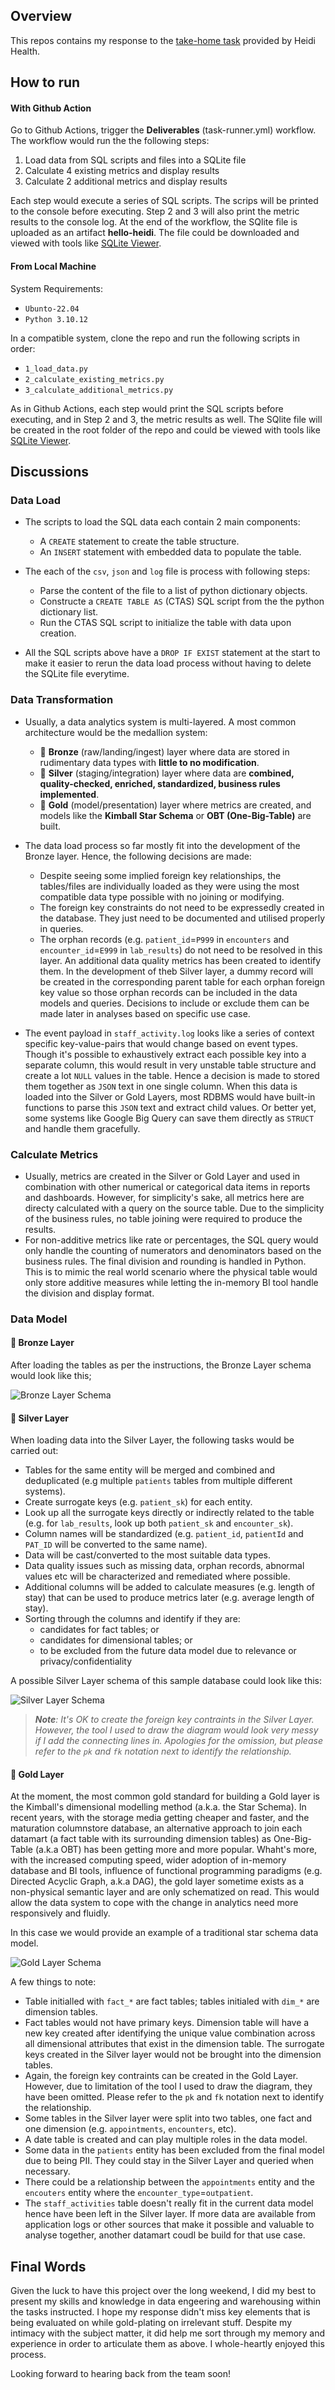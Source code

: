 ## Overview
This repos contains my response to the [take-home task](Instructions.md) provided by Heidi Health.

## How to run

#### With Github Action

Go to Github Actions, trigger the **Deliverables** (task-runner.yml) workflow. The workflow would run the the following steps:

  1. Load data from SQL scripts and files into a SQLite file
  2. Calculate 4 existing metrics and display results
  3. Calculate 2 additional metrics and display results

Each step would execute a series of SQL scripts. The scrips will be printed to the console before executing. Step 2 and 3 will also print the metric results to the console log. At the end of the workflow, the SQlite file is uploaded as an artifact **hello-heidi**. The file could be downloaded and viewed with tools like [SQLite Viewer](https://inloop.github.io/sqlite-viewer/).

#### From Local Machine
System Requirements:
   - `Ubunto-22.04`
   - `Python 3.10.12`

In a compatible system, clone the repo and run the following scripts in order:
   - `1_load_data.py`
   - `2_calculate_existing_metrics.py`
   - `3_calculate_additional_metrics.py`

As in Github Actions, each step would print the SQL scripts before executing, and in Step 2 and 3, the metric results as well. The SQlite file will be created in the root folder of the repo and could be viewed with tools like [SQLite Viewer](https://inloop.github.io/sqlite-viewer/).


## Discussions

### Data Load

- The scripts to load the SQL data each contain 2 main components:
   - A `CREATE` statement to create the table structure.
   - An `INSERT` statement with embedded data to populate the table.

- The each of the `csv`, `json` and `log` file is process with following steps:
   - Parse the content of the file to a list of python dictionary objects.
   - Constructe a `CREATE TABLE AS` (CTAS) SQL script from the the python dictionary list.
   - Run the CTAS SQL script to initialize the table with data upon creation.

- All the SQL scripts above have a `DROP IF EXIST` statement at the start to make it easier to rerun the data load process without having to delete the SQLite file everytime.

### Data Transformation

- Usually, a data analytics system is multi-layered. A most common architecture would be the medallion system: 
  - 🥉 **Bronze** (raw/landing/ingest) layer where data are stored in rudimentary data types with **little to no modification**.
  - 🥈 **Silver** (staging/integration) layer where data are **combined, quality-checked, enriched, standardized, business rules implemented**.
  - 🥇 **Gold** (model/presentation) layer where metrics are created, and models like the **Kimball Star Schema** or **OBT (One-Big-Table)** are built.

- The data load process so far mostly fit into the development of the Bronze layer. Hence, the following decisions are made:
   - Despite seeing some implied foreign key relationships, the tables/files are individually loaded as they were using the most compatible data type possible with no joining or modifying.
   - The foreign key constraints do not need to be expressedly created in the database. They just need to be documented and utilised properly in queries.
   - The orphan records (e.g. `patient_id`=`P999` in `encounters` and `encounter_id`=`E999` in `lab_results`) do not need to be resolved in this layer. An additional data quality metrics has been created to identify them. In the development of theb Silver layer, a dummy record will be created in the corresponding parent table for each orphan foreign key value so those orphan records can be included in the data models and queries. Decisions to include or exclude them can be made later in analyses based on specific use case.

- The event payload in `staff_activity.log` looks like a series of context specific key-value-pairs that would change based on event types. Though it's possible to exhaustively extract each possible key into a separate column, this would result in very unstable table structure and create a lot `NULL` values in the table. Hence a decision is made to stored them together as `JSON` text in one single column. When this data is loaded into the Silver or Gold Layers, most RDBMS would have built-in functions to parse this `JSON` text and extract child values. Or better yet, some systems like Google Big Query can save them directly as `STRUCT` and handle them gracefully.

### Calculate Metrics
- Usually, metrics are created in the Silver or Gold Layer and used in combination with other numerical or categorical data items in reports and dashboards. However, for simplicity's sake, all metrics here are directy calculated with a query on the source table. Due to the simplicity of the business rules, no table joining were required to produce the results.
- For non-additive metrics like rate or percentages, the SQL query would only handle the counting of numerators and denominators based on the business rules. The final division and rounding is handled in Python. This is to mimic the real world scenario where the physical table would only store additive measures while letting the in-memory BI tool handle the division and display format.

### Data Model

#### 🥉 Bronze Layer

After loading the tables as per the instructions, the Bronze Layer schema would look like this;

![Bronze Layer Schema](images/bronze.png)

#### 🥈 Silver Layer

When loading data into the Silver Layer, the following tasks would be carried out:
- Tables for the same entity will be merged and combined and deduplicated (e.g multiple `patients` tables from multiple different systems).
- Create surrogate keys (e.g. `patient_sk`) for each entity.
- Look up all the surrogate keys directly or indirectly related to the table (e.g. for `lab_results`, look up both `patient_sk` and `encounter_sk`).
- Column names will be standardized (e.g. `patient_id`, `patientId` and `PAT_ID` will be converted to the same name).
- Data will be cast/converted to the most suitable data types.
- Data quality issues such as missing data, orphan records, abnormal values etc will be characterized and remediated where possible.
- Additional columns will be added to calculate measures (e.g. length of stay) that can be used to produce metrics later (e.g. average length of stay).
- Sorting through the columns and identify if they are:
  - candidates for fact tables; or
  - candidates for dimensional tables; or
  - to be excluded from the future data model due to relevance or privacy/confidentiality

A possible Silver Layer schema of this sample database could look like this:

![Silver Layer Schema](images/silver.png)

> ***Note**: It's OK to create the foreign key contraints in the Silver Layer. However, the tool I used to draw the diagram would look very messy if I add the connecting lines in. Apologies for the omission, but please refer to the `pk` and `fk` notation next to identify the relationship.*

#### 🥇 Gold Layer

At the moment, the most common gold standard for building a Gold layer is the Kimball's dimensional modelling method (a.k.a. the Star Schema). In recent years, with the storage media getting cheaper and faster, and the maturation columnstore database, an alternative approach to join each datamart (a fact table with its surrounding dimension tables) as One-Big-Table (a.k.a OBT) has been getting more and more popular. Whaht's more, with the increased computing speed, wider adoption of in-memory database and BI tools, influence of functional programming paradigms (e.g. Directed Acyclic Graph, a.k.a DAG), the gold layer sometime exists as a non-physical semantic layer and are only schematized on read. This would allow the data system to cope with the change in analytics need more responsively and fluidly.

In this case we would provide an example of a traditional star schema data model.

![Gold Layer Schema](images/gold.png)

A few things to note:
- Table initialled with `fact_*` are fact tables; tables initialed with `dim_*` are dimension tables.
- Fact tables would not have primary keys. Dimension table will have a new key created after identifying the unique value combination across all dimensional attributes that exist in the dimension table. The surrogate keys created in the Silver layer would not be brought into the dimension tables.
- Again, the foreign key contraints can be created in the Gold Layer. However, due to limitation of the tool I used to draw the diagram, they have been omitted. Please refer to the `pk` and `fk` notation next to identify the relationship.
- Some tables in the Silver layer were split into two tables, one fact and one dimension (e.g. `appointments`, `encounters`, etc).
- A date table is created and can play multiple roles in the data model.
- Some data in the `patients` entity has been excluded from the final model due to being PII. They could stay in the Silver Layer and queried when necessary.
- There could be a relationship between the `appointments` entity and the `encouters` entity where the `encounter_type`=`outpatient`.
- The `staff_activities` table doesn't really fit in the current data model hence have been left in the Silver layer. If more data are available from application logs or other sources that make it possible and valuable to analyse together, another datamart coudl be build for that use case.

## Final Words

Given the luck to have this project over the long weekend, I did my best to present my skills and knowledge in data engeering and warehousing within the tasks instructed. I hope my response didn't miss key elements that is being evaluated on while gold-plating on irrelevant stuff. Despite my intimacy with the subject matter, it did help me sort through my memory and experience in order to articulate them as above. I whole-heartly enjoyed this process.

Looking forward to hearing back from the team soon!